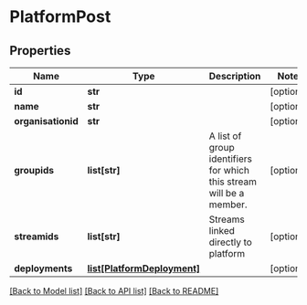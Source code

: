 # PlatformPost

## Properties
Name | Type | Description | Notes
------------ | ------------- | ------------- | -------------
**id** | **str** |  | [optional] 
**name** | **str** |  | [optional] 
**organisationid** | **str** |  | [optional] 
**groupids** | **list[str]** | A list of group identifiers for which this stream will be a member. | [optional] 
**streamids** | **list[str]** | Streams linked directly to platform | [optional] 
**deployments** | [**list[PlatformDeployment]**](PlatformDeployment.md) |  | [optional] 

[[Back to Model list]](../README.md#documentation-for-models) [[Back to API list]](../README.md#documentation-for-api-endpoints) [[Back to README]](../README.md)


